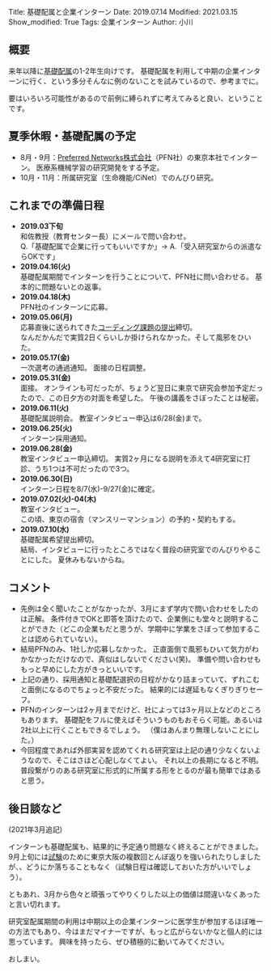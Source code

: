 Title: 基礎配属と企業インターン
Date: 2019.07.14
Modified: 2021.03.15
Show_modified: True
Tags: 企業インターン
Author: 小川

## 概要
来年以降に[基礎配属](http://www.edu.med.osaka-u.ac.jp/assignment/)の1-2年生向けです。
基礎配属を利用して中期の企業インターンに行く、という多分そんなに例のないことを試みているので、参考までに。

要はいろいろ可能性があるので前例に縛られずに考えてみると良い、ということです。

## 夏季休暇・基礎配属の予定
- 8月・9月：[Preferred Networks株式会社](https://www.preferred.jp)（PFN社）の東京本社でインターン。
医療系機械学習の研究開発をする予定。
- 10月・11月：所属研究室（生命機能/CiNet）でのんびり研究。

## これまでの準備日程
- **2019.03下旬**  
和佐教授（教育センター長）にメールで問い合わせ。  
Q.「基礎配属で企業に行ってもいいですか」→ A.「受入研究室からの派遣ならOKです」
- **2019.04.16(火)**  
基礎配属期間でインターンを行うことについて、PFN社に問い合わせる。
基本的に問題ないとの返事。
- **2019.04.18(木)**  
PFN社のインターンに応募。
- **2019.05.06(月)**  
応募直後に送られてきた[コーディング課題の提出]({filename}./GNNfrom0.md)締切。  
なんだかんだで実質2日くらいしか掛けられなかった。そして風邪をひいた。
- **2019.05.17(金)**  
一次選考の通過通知。
面接の日程調整。
- **2019.05.31(金)**  
面接。
オンラインも可だったが、ちょうど翌日に東京で研究会参加予定だったので、この日夕方の対面を希望した。
午後の講義をさぼったことは秘密。
- **2019.06.11(火)**  
基礎配属説明会。
教室インタビュー申込は6/28(金)まで。
- **2019.06.25(火)**  
インターン採用通知。
- **2019.06.28(金)**  
教室インタビュー申込締切。
実質2ヶ月になる説明を添えて4研究室に打診、うち1つは不可だったので3つ。
- **2019.06.30(日)**  
インターン日程を8/7(水)-9/27(金)に確定。
- **2019.07.02(火)-04(木)**  
教室インタビュー。  
この頃、東京の宿舎（マンスリーマンション）の予約・契約もする。
- **2019.07.10(水)**  
基礎配属希望提出締切。  
結局、インタビューに行ったところではなく普段の研究室でのんびりやることにした。
夏休みもないからね。

## コメント
- 先例は全く聞いたことがなかったが、3月にまず学内で問い合わせをしたのは正解。
条件付きでOKと即答を頂けたので、企業側にも堂々と説明することができた（どこの企業もだと思うが、学期中に学業をさぼって参加することは認められていない）。
- 結局PFNのみ、1社しか応募しなかった。
正直面倒で風邪もひいて気力がわかなかっただけなので、真似はしないでください(笑)。
準備や問い合わせももっと早めにした方がきっといいです。
- 上記の通り、採用通知と基礎配選択の日程がかなり詰まっていて、ずれこむと面倒になるのでちょっと不安だった。
結果的には遅延もなくぎりぎりセーフ。
- PFNのインターンは2ヶ月までだけど、社によっては3ヶ月以上などのところもあります。
基礎配をフルに使えばそういうものもおそらく可能。あるいは2社以上に行くこともできるでしょう。
（僕はあんまり無理しないことにした。）
- 今回程度であれば外部実習を認めてくれる研究室は上記の通り少なくないようなので、そこはさほど心配しなくてよい。
それ以上の長期になると不明。
普段繋がりのある研究室に形式的に所属する形をとるのが最も簡単ではあると思う。

## 後日談など
(2021年3月追記)

インターンも基礎配属も、結果的に予定通り問題なく終えることができました。
9月上旬には[試験]({filename}./exam_vs_python.md)のために東京大阪の複数回とんぼ返りを強いられたりしましたが、、どうにか落ちることもなく（試験日程は確認しておいた方がいいでしょう）。

ともあれ、3月から色々と頑張ってやりくりした以上の価値は間違いなくあったと言い切れます。

研究室配属期間の利用は中期以上の企業インターンに医学生が参加するほぼ唯一の方法でもあり、今はまだマイナーですが、もっと広がらないかなと個人的には思っています。
興味を持ったら、ぜひ積極的に動いてみてください。

おしまい。
